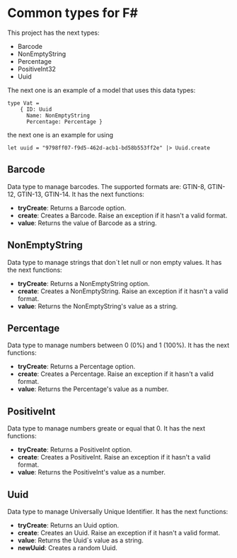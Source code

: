 # Common types for F#

This project has the next types:
- Barcode
- NonEmptyString
- Percentage
- PositiveInt32
- Uuid

The next one is an example of a model that uses this data types:

```f#
type Vat =
    { ID: Uuid
      Name: NonEmptyString
      Percentage: Percentage }
```

the next one is an example for using

```f#
let uuid = "9798ff07-f9d5-462d-acb1-bd58b553ff2e" |> Uuid.create 
```
  
## Barcode
Data type to manage barcodes. The supported formats are: GTIN-8, GTIN-12, GTIN-13, GTIN-14. It has the next functions:
- **tryCreate**: Returns a Barcode option.
- **create**: Creates a Barcode. Raise an exception if it hasn't a valid format.
- **value**: Returns the value of Barcode as a string.

## NonEmptyString
Data type to manage strings that don´t let null or non empty values. It has the next functions:
- **tryCreate**: Returns a NonEmptyString option.
- **create**: Creates a NonEmptyString. Raise an exception if it hasn't a valid format.
- **value**: Returns the NonEmptyString's value as a string.

## Percentage
Data type to manage numbers between 0 (0%) and 1 (100%). It has the next functions:
- **tryCreate**: Returns a Percentage option.
- **create**: Creates a Percentage. Raise an exception if it hasn't a valid format.
- **value**: Returns the Percentage's value as a number.

## PositiveInt
Data type to manage numbers greate or equal that 0. It has the next functions:
- **tryCreate**: Returns a PositiveInt option.
- **create**: Creates a PositiveInt. Raise an exception if it hasn't a valid format.
- **value**: Returns the PositiveInt's value as a number.

## Uuid
Data type to manage Universally Unique Identifier. It has the next functions:
- **tryCreate**: Returns an Uuid option.
- **create**: Creates an Uuid. Raise an exception if it hasn't a valid format.
- **value**: Returns the Uuid`s value as a string.
- **newUuid**: Creates a random Uuid.
